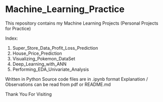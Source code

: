 # Machine_Learning_Practice
This repository contains my Machine Learning Projects (Personal Projects for Practice)

Index:

1. Super_Store_Data_Profit_Loss_Prediction
2. House_Price_Prediction
3. Visualizing_Pokemon_DataSet
4. Deep_Learning_with_ANN
5. Performing_EDA_Univariate_Analysis

Written in Python
Source code files are in .ipynb format
Explanation / Observations can be read from pdf or README.md 

Thank You For Visiting

